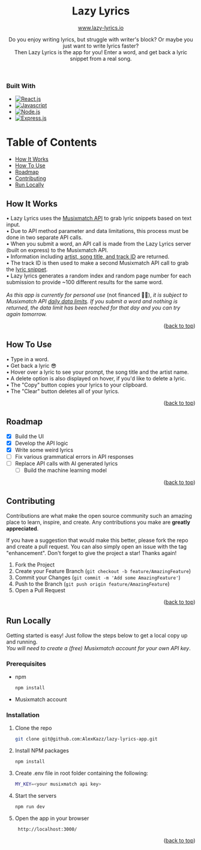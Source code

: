 <!-- [![Contributors][contributors-shield]][contributors-url]
[![Stargazers][stars-shield]][stars-url]
[![Issues][issues-shield]][issues-url] -->

<div>
<h1 align="center">Lazy Lyrics</h1>

<p align="center">
<a href="https://www.lazy-lyrics.io/">www.lazy-lyrics.io</a>
</p>

<p align="center">
Do you enjoy writing lyrics, but struggle with writer's block?
Or maybe you just want to write lyrics faster?
<br />
Then Lazy Lyrics is the app for you!
Enter a word, and get back a lyric snippet from a real song.
</p>
</div>
<br />

### Built With

- [![React.js][react.js]][react-url]
- [![Javascript][javascript]][javascript-url]
- [![Node.js][node.js]][node.js-url]
- [![Express.js][express.js]][express.js-url]

# Table of Contents

- [How It Works](#how-it-works)
- [How To Use](#how-to-use)
- [Roadmap](#roadmap)
- [Contributing](#contributing)
- [Run Locally](#run-locally)

## How It Works

• Lazy Lyrics uses the <a href="https://developer.musixmatch.com/">Musixmatch API</a> to grab lyric snippets based on text input.
<br/>
• Due to API method parameter and data limitations, this process must be done in two separate API calls.
<br/>
• When you submit a word, an API call is made from the Lazy Lyrics server (built on express) to the Musixmatch API.
<br/>
• Information including <a href="https://developer.musixmatch.com/documentation/api-reference/track-search">artist, song title, and track ID</a> are returned.
<br/>
• The track ID is then used to make a second Musixmatch API call to grab the <a href="https://developer.musixmatch.com/documentation/api-reference/track-snippet-get">lyric snippet</a>.
<br/>
• Lazy lyrics generates a random index and random page number for each submission to provide ~100 different results for the same word.
<br/>
<br/>
_As this app is currently for personal use_ (not financed 🤷‍♂️), _it is subject to Musixmatch API <a href="https://developer.musixmatch.com/faq">daily data limits</a>. If you submit a word and nothing is returned, the data limit has been reached for that day and you can try again tomorrow._

<p align="right">(<a href="#table-of-contents">back to top</a>)</p>

## How To Use

• Type in a word.
<br/>
• Get back a lyric 😎
<br/>
• Hover over a lyric to see your prompt, the song title and the artist name.
<br/>
• A delete option is also displayed on hover, if you'd like to delete a lyric.
<br/>
• The "Copy" button copies your lyrics to your clipboard.
<br/>
• The "Clear" button deletes all of your lyrics.
<br/>

<p align="right">(<a href="#table-of-contents">back to top</a>)</p>

## Roadmap

- [x] Build the UI
- [x] Develop the API logic
- [x] Write some weird lyrics
- [ ] Fix various grammatical errors in API responses
- [ ] Replace API calls with AI generated lyrics
    - [ ] Build the machine learning model

<p align="right">(<a href="#table-of-contents">back to top</a>)</p>

## Contributing

Contributions are what make the open source community such an amazing place to learn, inspire, and create. Any contributions you make are **greatly appreciated**.

If you have a suggestion that would make this better, please fork the repo and create a pull request. You can also simply open an issue with the tag "enhancement".
Don't forget to give the project a star! Thanks again!

1. Fork the Project
2. Create your Feature Branch (`git checkout -b feature/AmazingFeature`)
3. Commit your Changes (`git commit -m 'Add some AmazingFeature'`)
4. Push to the Branch (`git push origin feature/AmazingFeature`)
5. Open a Pull Request

<p align="right">(<a href="#table-of-contents">back to top</a>)</p>

## Run Locally

Getting started is easy! Just follow the steps below to get a local copy up and running.
<br/>
_You will need to create a (free) Musixmatch account for your own API key_.

### Prerequisites

- npm
  ```sh
  npm install
  ```
- Musixmatch account

### Installation

1. Clone the repo
   ```sh
   git clone git@github.com:AlexKazz/lazy-lyrics-app.git
   ```
2. Install NPM packages
   ```sh
   npm install
   ```
3. Create .env file in root folder containing the following:
   ```sh
   MY_KEY=<your musixmatch api key>
   ```
4. Start the servers
   ```js
   npm run dev
   ```
5. Open the app in your browser
   ```sh
    http://localhost:3000/
   ```

<p align="right">(<a href="#table-of-contents">back to top</a>)</p>

[contributors-shield]: https://img.shields.io/github/contributors/AlexKazz/lazy-lyrics-app
[contributors-url]: https://www.linkedin.com/in/alex-kazenoff/
[stars-shield]: https://img.shields.io/github/stars/lazy-lyrics-app
[stars-url]: https://github.com/AlexKazz/lazy-lyrics-app
[issues-shield]: https://img.shields.io/github/issues-raw/AlexKazz/lazy-lyrics-app
[issues-url]: https://github.com/AlexKazz/lazy-lyrics-app/issues
[react.js]: https://img.shields.io/badge/React-20232A?style=for-the-badge&logo=react&logoColor=61DAFB
[react-url]: https://reactjs.org/
[javascript]: https://img.shields.io/badge/JavaScript-F7DF1E?style=for-the-badge&logo=javascript&logoColor=black
[javascript-url]: https://www.javascript.com/
[node.js]: https://img.shields.io/badge/Node.js-43853D?style=for-the-badge&logo=node.js&logoColor=white
[node.js-url]: https://nodejs.org/en/
[express.js]: https://img.shields.io/badge/Express.js-000000?style=for-the-badge&logo=express&logoColor=white
[express.js-url]: https://expressjs.com/
